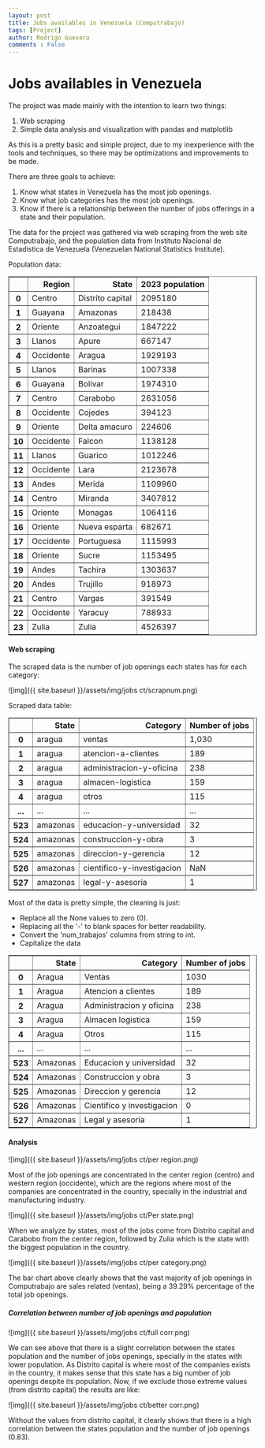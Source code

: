 ```yaml
---
layout: post
title: Jobs availables in Venezuela (Computrabajo)
tags: [Project]
author: Rodrigo Guevara
comments : False
---
```


# Jobs availables in Venezuela

The project was made mainly with the intention to learn two things:

1. Web scraping
2. Simple data analysis and visualization with pandas and matplotlib

As this is a pretty basic and simple project, due to my inexperience with the tools and techniques, so there may be optimizations and improvements to be made.

There are three goals to achieve:

1. Know what states in Venezuela has the most job openings.
2. Know what job categories has the most job openings.
3. Know if there is a relationship between the number of jobs offerings in a state and their population.

The data for the project was gathered via web scraping from the web site Computrabajo, and the population data from Instituto Nacional de Estadistica de Venezuela (Venezuelan National Statistics Institute).

Population data:

<table border="1" class="dataframe">
  <thead>
    <tr style="text-align: right;">
      <th></th>
      <th>Region</th>
      <th>State</th>
      <th>2023 population</th>
    </tr>
  </thead>
  <tbody>
    <tr>
      <th>0</th>
      <td>Centro</td>
      <td>Distrito capital</td>
      <td>2095180</td>
    </tr>
    <tr>
      <th>1</th>
      <td>Guayana</td>
      <td>Amazonas</td>
      <td>218438</td>
    </tr>
    <tr>
      <th>2</th>
      <td>Oriente</td>
      <td>Anzoategui</td>
      <td>1847222</td>
    </tr>
    <tr>
      <th>3</th>
      <td>Llanos</td>
      <td>Apure</td>
      <td>667147</td>
    </tr>
    <tr>
      <th>4</th>
      <td>Occidente</td>
      <td>Aragua</td>
      <td>1929193</td>
    </tr>
    <tr>
      <th>5</th>
      <td>Llanos</td>
      <td>Barinas</td>
      <td>1007338</td>
    </tr>
    <tr>
      <th>6</th>
      <td>Guayana</td>
      <td>Bolivar</td>
      <td>1974310</td>
    </tr>
    <tr>
      <th>7</th>
      <td>Centro</td>
      <td>Carabobo</td>
      <td>2631056</td>
    </tr>
    <tr>
      <th>8</th>
      <td>Occidente</td>
      <td>Cojedes</td>
      <td>394123</td>
    </tr>
    <tr>
      <th>9</th>
      <td>Oriente</td>
      <td>Delta amacuro</td>
      <td>224606</td>
    </tr>
    <tr>
      <th>10</th>
      <td>Occidente</td>
      <td>Falcon</td>
      <td>1138128</td>
    </tr>
    <tr>
      <th>11</th>
      <td>Llanos</td>
      <td>Guarico</td>
      <td>1012246</td>
    </tr>
    <tr>
      <th>12</th>
      <td>Occidente</td>
      <td>Lara</td>
      <td>2123678</td>
    </tr>
    <tr>
      <th>13</th>
      <td>Andes</td>
      <td>Merida</td>
      <td>1109960</td>
    </tr>
    <tr>
      <th>14</th>
      <td>Centro</td>
      <td>Miranda</td>
      <td>3407812</td>
    </tr>
    <tr>
      <th>15</th>
      <td>Oriente</td>
      <td>Monagas</td>
      <td>1064116</td>
    </tr>
    <tr>
      <th>16</th>
      <td>Oriente</td>
      <td>Nueva esparta</td>
      <td>682671</td>
    </tr>
    <tr>
      <th>17</th>
      <td>Occidente</td>
      <td>Portuguesa</td>
      <td>1115993</td>
    </tr>
    <tr>
      <th>18</th>
      <td>Oriente</td>
      <td>Sucre</td>
      <td>1153495</td>
    </tr>
    <tr>
      <th>19</th>
      <td>Andes</td>
      <td>Tachira</td>
      <td>1303637</td>
    </tr>
    <tr>
      <th>20</th>
      <td>Andes</td>
      <td>Trujillo</td>
      <td>918973</td>
    </tr>
    <tr>
      <th>21</th>
      <td>Centro</td>
      <td>Vargas</td>
      <td>391549</td>
    </tr>
    <tr>
      <th>22</th>
      <td>Occidente</td>
      <td>Yaracuy</td>
      <td>788933</td>
    </tr>
    <tr>
      <th>23</th>
      <td>Zulia</td>
      <td>Zulia</td>
      <td>4526397</td>
    </tr>
  </tbody>
</table>

#### Web scraping

The scraped data is the number of job openings each states has for each category:

![img]({{ site.baseurl }}/assets/img/jobs ct/scrapnum.png)


Scraped data table:

<table border="1" class="dataframe">
  <thead>
    <tr style="text-align: right;">
      <th></th>
      <th>State</th>
      <th>Category</th>
      <th>Number of jobs</th>
    </tr>
  </thead>
  <tbody>
    <tr>
      <th>0</th>
      <td>aragua</td>
      <td>ventas</td>
      <td>1,030</td>
    </tr>
    <tr>
      <th>1</th>
      <td>aragua</td>
      <td>atencion-a-clientes</td>
      <td>189</td>
    </tr>
    <tr>
      <th>2</th>
      <td>aragua</td>
      <td>administracion-y-oficina</td>
      <td>238</td>
    </tr>
    <tr>
      <th>3</th>
      <td>aragua</td>
      <td>almacen-logistica</td>
      <td>159</td>
    </tr>
    <tr>
      <th>4</th>
      <td>aragua</td>
      <td>otros</td>
      <td>115</td>
    </tr>
    <tr>
      <th>...</th>
      <td>...</td>
      <td>...</td>
      <td>...</td>
    </tr>
    <tr>
      <th>523</th>
      <td>amazonas</td>
      <td>educacion-y-universidad</td>
      <td>32</td>
    </tr>
    <tr>
      <th>524</th>
      <td>amazonas</td>
      <td>construccion-y-obra</td>
      <td>3</td>
    </tr>
    <tr>
      <th>525</th>
      <td>amazonas</td>
      <td>direccion-y-gerencia</td>
      <td>12</td>
    </tr>
    <tr>
      <th>526</th>
      <td>amazonas</td>
      <td>cientifico-y-investigacion</td>
      <td>NaN</td>
    </tr>
    <tr>
      <th>527</th>
      <td>amazonas</td>
      <td>legal-y-asesoria</td>
      <td>1</td>
    </tr>
  </tbody>
</table>

Most of the data is pretty simple, the cleaning is just:
* Replace all the None values to zero (0).
* Replacing all the '-' to blank spaces for better readability.
* Convert the 'num_trabajos' columns from string to int.
* Capitalize the data

<table border="1" class="dataframe">
  <thead>
    <tr style="text-align: right;">
      <th></th>
      <th>State</th>
      <th>Category</th>
      <th>Number of jobs</th>
    </tr>
  </thead>
  <tbody>
    <tr>
      <th>0</th>
      <td>Aragua</td>
      <td>Ventas</td>
      <td>1030</td>
    </tr>
    <tr>
      <th>1</th>
      <td>Aragua</td>
      <td>Atencion a clientes</td>
      <td>189</td>
    </tr>
    <tr>
      <th>2</th>
      <td>Aragua</td>
      <td>Administracion y oficina</td>
      <td>238</td>
    </tr>
    <tr>
      <th>3</th>
      <td>Aragua</td>
      <td>Almacen logistica</td>
      <td>159</td>
    </tr>
    <tr>
      <th>4</th>
      <td>Aragua</td>
      <td>Otros</td>
      <td>115</td>
    </tr>
    <tr>
      <th>...</th>
      <td>...</td>
      <td>...</td>
      <td>...</td>
    </tr>
    <tr>
      <th>523</th>
      <td>Amazonas</td>
      <td>Educacion y universidad</td>
      <td>32</td>
    </tr>
    <tr>
      <th>524</th>
      <td>Amazonas</td>
      <td>Construccion y obra</td>
      <td>3</td>
    </tr>
    <tr>
      <th>525</th>
      <td>Amazonas</td>
      <td>Direccion y gerencia</td>
      <td>12</td>
    </tr>
    <tr>
      <th>526</th>
      <td>Amazonas</td>
      <td>Cientifico y investigacion</td>
      <td>0</td>
    </tr>
    <tr>
      <th>527</th>
      <td>Amazonas</td>
      <td>Legal y asesoria</td>
      <td>1</td>
    </tr>
  </tbody>
</table>

#### Analysis

![img]({{ site.baseurl }}/assets/img/jobs ct/per region.png)

Most of the job openings are concentrated in the center region (centro) and western region (occidente), which are the regions where most of the companies are concentrated in the country, specially in the industrial and manufacturing industry. 

    
![img]({{ site.baseurl }}/assets/img/jobs ct/Per state.png)
    
When we analyze by states, most of the jobs come from Distrito capital and Carabobo from the center region, followed by Zulia which is the state with the biggest population in the country.

![img]({{ site.baseurl }}/assets/img/jobs ct/per category.png)
    


The bar chart above clearly shows that the vast majority of job openings in Computrabajo are sales related (ventas), being a 39.29% percentage of the total job openings.

##### Correlation between number of job openings and population

  
![img]({{ site.baseurl }}/assets/img/jobs ct/full corr.png)    


We can see above that there is a slight correlation between the states population and the number of jobs openings, specially in the states with lower population. 
As Distrito capital is where most of the companies exists in the country, it makes sense that this state has a big number of job openings despite its population. 
Now, if we exclude those extreme values (from distrito capital) the results are like:

 
![img]({{ site.baseurl }}/assets/img/jobs ct/better corr.png)    

Without the values from distrito capital, it clearly shows that there is a high correlation between the states population and the number of job openings (0.83).

